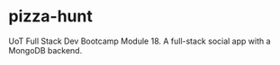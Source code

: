 # pizza-hunt
UoT Full Stack Dev Bootcamp Module 18. A full-stack social app with a MongoDB backend.
